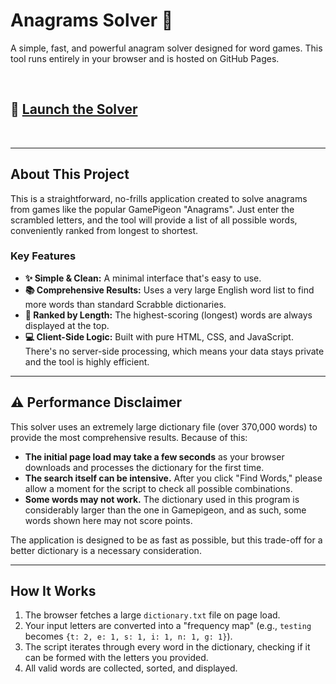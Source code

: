 # Anagrams Solver 📝

A simple, fast, and powerful anagram solver designed for word games. This tool runs entirely in your browser and is hosted on GitHub Pages.

<br>

## 🚀 [**Launch the Solver**](https://akamai17.github.io/anagramsolver/)

<br>

---

## About This Project

This is a straightforward, no-frills application created to solve anagrams from games like the popular GamePigeon "Anagrams". Just enter the scrambled letters, and the tool will provide a list of all possible words, conveniently ranked from longest to shortest.

### Key Features

*   **✨ Simple & Clean:** A minimal interface that's easy to use.
*   **📚 Comprehensive Results:** Uses a very large English word list to find more words than standard Scrabble dictionaries.
*   **🥇 Ranked by Length:** The highest-scoring (longest) words are always displayed at the top.
*   **💻 Client-Side Logic:** Built with pure HTML, CSS, and JavaScript. There's no server-side processing, which means your data stays private and the tool is highly efficient.

---

## ⚠️ Performance Disclaimer

This solver uses an extremely large dictionary file (over 370,000 words) to provide the most comprehensive results. Because of this:

*   **The initial page load may take a few seconds** as your browser downloads and processes the dictionary for the first time.
*   **The search itself can be intensive.** After you click "Find Words," please allow a moment for the script to check all possible combinations.
*   **Some words may not work.** The dictionary used in this program is considerably larger than the one in Gamepigeon, and as such, some words shown here may not score points. 

The application is designed to be as fast as possible, but this trade-off for a better dictionary is a necessary consideration.

---

## How It Works

1.  The browser fetches a large `dictionary.txt` file on page load.
2.  Your input letters are converted into a "frequency map" (e.g., `testing` becomes `{t: 2, e: 1, s: 1, i: 1, n: 1, g: 1}`).
3.  The script iterates through every word in the dictionary, checking if it can be formed with the letters you provided.
4.  All valid words are collected, sorted, and displayed.
